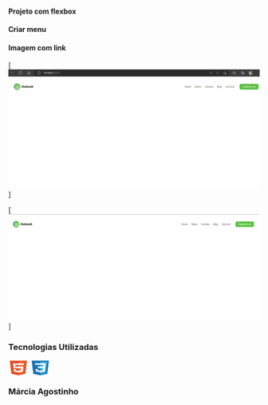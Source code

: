 #### Projeto com flexbox

#### Criar menu
#### Imagem com link

[<img src="src/images/tela-projeto-the-bank.gif">]

[<img src="src/images/the-bank.png">]

### Tecnologias Utilizadas


    
  <img align="center" alt="HTML" height="30" width="40" src="https://raw.githubusercontent.com/devicons/devicon/master/icons/html5/html5-original.svg">
  <img align="center" alt="CSS" height="30" width="40" src="https://raw.githubusercontent.com/devicons/devicon/master/icons/css3/css3-original.svg">

  ### Márcia Agostinho